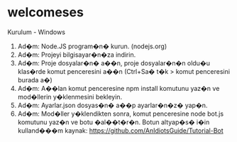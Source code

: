 # welcomeses

Kurulum - Windows

1. Ad�m: Node.JS program�n� kurun. (nodejs.org)
2. Ad�m: Projeyi bilgisayar�n�za indirin.
3. Ad�m: Proje dosyalar�n� a��n, proje dosyalar�n�n oldu�u klas�rde komut penceresini a��n (Ctrl+Sa� t�k > komut penceresini burada a�)
4. Ad�m: A��lan komut penceresine npm install komutunu yaz�n ve mod�llerin y�klenmesini bekleyin.
5. Ad�m: Ayarlar.json dosyas�n� a��p ayarlar�n�z� yap�n.
6. Ad�m: Mod�ller y�klendikten sonra, komut penceresine node bot.js komutunu yaz�n ve botu �al��t�r�n.
Botun altyap�s� i�in kulland���m kaynak: https://github.com/AnIdiotsGuide/Tutorial-Bot